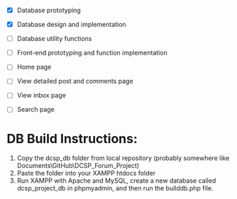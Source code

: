 - [x] Database prototyping
- [x] Database design and implementation 
- [ ] Database utility functions
- [ ] Front-end prototyping and function implementation
- [ ] Home page
- [ ] View detailed post and comments page
- [ ] View inbox page
- [ ] Search page







# DB Build Instructions:

1. Copy the dcsp_db folder from local repository (probably somewhere like Documents\GitHub\DCSP_Forum_Project)
2. Paste the folder into your XAMPP htdocs folder 
3. Run XAMPP with Apache and MySQL, create a new database called dcsp_project_db in phpmyadmin, and then run the builddb.php file.

